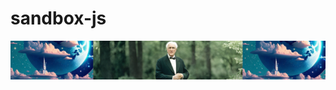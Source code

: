 # sandbox-js

<img src="https://github.com/churchofscyence/resources/blob/main/banners/banner-thomas-edison.png" alt="Thomas Edison">
